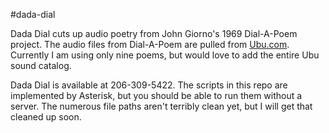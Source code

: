 #dada-dial

Dada Dial cuts up audio poetry from John Giorno's 1969 Dial-A-Poem project. The audio files from Dial-A-Poem are pulled from [Ubu.com](http://www.ubu.com/sound/dial.html). Currently I am using only nine poems, but would love to add the entire Ubu sound catalog.

Dada Dial is available at 206-309-5422. The scripts in this repo are implemented by Asterisk, but you should be able to run them without a server. The numerous file paths aren't terribly clean yet, but I will get that cleaned up soon.



